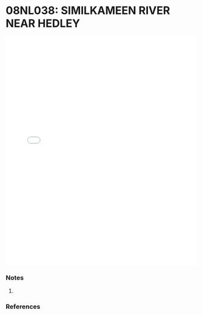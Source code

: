 # 08NL038: SIMILKAMEEN RIVER NEAR HEDLEY

<iframe src="/_static/stations/08NL038_fdc.html" width="100%" height="600" frameborder="0"></iframe>

### Notes
1. 

### References

